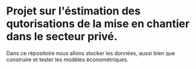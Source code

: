 # Projet sur l'éstimation des qutorisations de la mise en chantier dans le secteur privé.

Dans ce répositoire nous allons stocker les données, aussi bien que construire et tester les modèles économétriques.